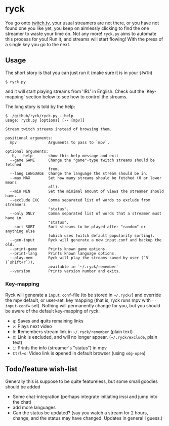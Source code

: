 # ryck

You go onto [twitch.tv](https://twitch.tv/), your usual streamers are not there, or you have not found one you like yet, you keep on aimlessly clicking to find the one streamer to waste your time on. Not any more! `ryck.py` aims to automate this process for you! Run it, and streams will start flowing! With the press of a single key you go to the next.

## Usage

The short story is that you can just run it (make sure it is in your `$PATH`)

```
$ ryck.py
```

and it will start playing streams from 'IRL' in English. Check out the 'Key-mapping' section below to see how to control the streams.

The long story is told by the help:

```
$ ./github/ryck/ryck.py --help
usage: ryck.py [options] [-- [mpv]]

Stream twitch streams instead of browsing them.

positional arguments:
  mpv              Arguments to pass to `mpv`.

optional arguments:
  -h, --help       show this help message and exit
  --game GAME      Change the "game"-type twitch streams should be fetched
                   from.
  --lang LANGUAGE  Change the language the stream should be in.
  --max MAX        Set how many streams should be fetched (0 or lower means
                   all).
  --min MIN        Set the minimal amount of views the streamer should have.
  --exclude EXC    Comma separated list of words to exclude from streamers
                   "status".
  --only ONLY      Comma separated list of words that a streamer must have in
                   "status".
  --sort SORT      Sort streams to be played after "random" or anything else
                   (which uses twitch default popularity sorting).
  --gen-input      Ryck will generate a new input.conf and backup the old.
  --print-game     Prints known game options.
  --print-lang     Prints known language options.
  --play-mem       Ryck will play the streams saved by user (`R` (`shift+r`)),
                   available in `~/.ryck/remember`
  --version        Prints version number and exits.
```

### Key-mapping

Ryck will generate a `input.conf`-file (to be stored in `~/.ryck/`) and override the mpv default, or user-set, key mapping (that is, ryck runs mpv with `--input-conf=` set). Nothing will permanently change for you, but you should be aware of the default key-mapping of ryck:

 * `q`: Saves and **q**uits remaining links
 * `>`: Plays next video
 * `R`: **R**emembers stream link in `~/.ryck/remember` (plain text)
 * `X`: Link is e**x**cluded, and will no longer appear. (`~/.ryck/exclude`, plain text)
 * `i`: Prints the **i**nfo (streamer's "status") in mpv
 * `Ctrl+o`: Video link is **o**pened in default browser (using `xdg-open`)

## Todo/feature wish-list

Generally this is suppose to be quite featureless, but some small goodies should be added

* Some chat-integration (perhaps integrate initiating irssi and jump into the chat)
* add more languages
* Can the status be updated? (say you watch a stream for 2 hours, change, and the status may have changed. Updates in general I guess.)
